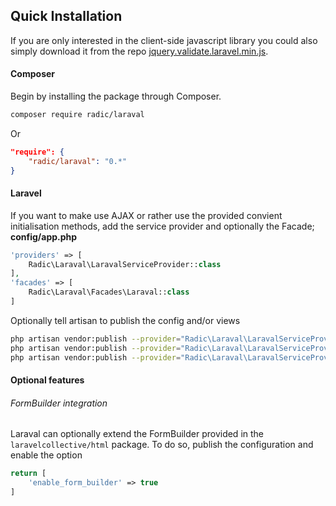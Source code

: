 <!---
title: Overview
author: Robin Radic
-->

## Quick Installation
If you are only interested in the client-side javascript library you could also simply download it from the repo [jquery.validate.laravel.min.js](https://github.com/RobinRadic/laraval/blob/master/resources/assets/jquery.validate.laravel.min.js).

#### Composer
Begin by installing the package through Composer.

```bash
composer require radic/laraval
```

Or

```json
"require": {
    "radic/laraval": "0.*"
}
```

#### Laravel
If you want to make use AJAX or rather use the provided convient initialisation methods, add the service provider and optionally the Facade;
**config/app.php**
```php
'providers' => [
    Radic\Laraval\LaravalServiceProvider::class
],
'facades' => [
    Radic\Laraval\Facades\Laraval::class
]
```

Optionally tell artisan to publish the config and/or views
```bash
php artisan vendor:publish --provider="Radic\Laraval\LaravalServiceProvider" #all
php artisan vendor:publish --provider="Radic\Laraval\LaravalServiceProvider" --tag="config" #just config
php artisan vendor:publish --provider="Radic\Laraval\LaravalServiceProvider" --tag="view"   #just views
```

#### Optional features


###### FormBuilder integration
Laraval can optionally extend the FormBuilder provided in the `laravelcollective/html` package. 
To do so, publish the configuration and enable the option

```php
return [
    'enable_form_builder' => true
]
```
